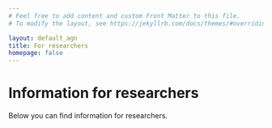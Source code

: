 ```yaml
---
# Feel free to add content and custom Front Matter to this file.
# To modify the layout, see https://jekyllrb.com/docs/themes/#overriding-theme-defaults

layout: default_agn
title: For researchers
homepage: false
---
```


# Information for researchers

Below you can find information for researchers.
